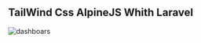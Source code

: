 ## TailWind Css AlpineJS Whith Laravel
![dashboars](https://user-images.githubusercontent.com/76808530/161449200-c42ac0f9-de23-4561-bea8-2d552c97f091.png)
